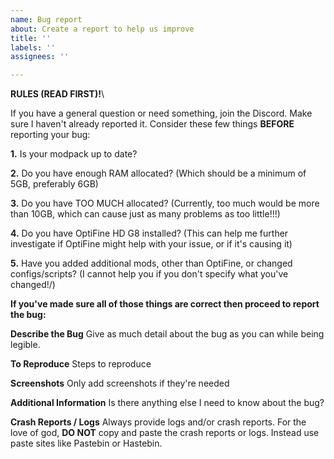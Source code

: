```yaml
---
name: Bug report
about: Create a report to help us improve
title: ''
labels: ''
assignees: ''

---
```


**RULES (READ FIRST)!**\

If you have a general question or need something, join the Discord. Make sure I haven't already reported it. Consider these few things **BEFORE** reporting your bug:

**1\.** Is your modpack up to date?

**2\.** Do you have enough RAM allocated? (Which should be a minimum of 5GB, preferably 6GB)

**3\.** Do you have TOO MUCH allocated? (Currently, too much would be more than 10GB, which can cause just as many problems as too little!!!)

**4\.** Do you have OptiFine HD G8 installed? (This can help me further investigate if OptiFine might help with your issue, or if it's causing it)

**5\.** Have you added additional mods, other than OptiFine, or changed configs/scripts? (I cannot help you if you don't specify what you've changed!/)

**If you've made sure all of those things are correct then proceed to report the bug:**

**Describe the Bug**
Give as much detail about the bug as you can while being legible.

**To Reproduce**
Steps to reproduce

**Screenshots**
Only add screenshots if they're needed

**Additional Information**
Is there anything else I need to know about the bug?

**Crash Reports / Logs**
Always provide logs and/or crash reports. For the love of god, **DO NOT** copy and paste the crash reports or logs. Instead use paste sites like Pastebin or Hastebin.
